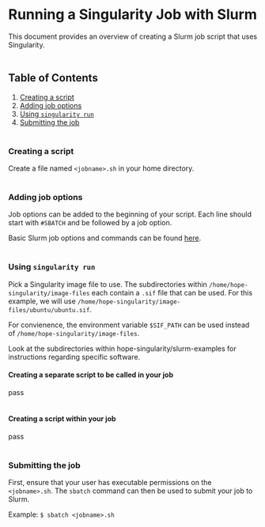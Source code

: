 # Running a Singularity Job with Slurm
This document provides an overview of creating a Slurm job script that uses Singularity.</br></br>

## Table of Contents
1. [Creating a script](#creating-a-script)
2. [Adding job options](#1-adding-job-options)
3. [Using `singularity run`](#using-singularity-run)
4. [Submitting the job](#submitting-the-job)</br></br>

### Creating a script
Create a file named `<jobname>.sh` in your home directory.</br></br>

### Adding job options
Job options can be added to the beginning of your script. Each line should start with `#SBATCH` and be followed by a job option.

Basic Slurm job options and commands can be found [here](https://docs.google.com/document/d/1BvpSeHCVzHwnzm91hzpE6t9hvho1cx70F8XazEir768/edit?usp=sharing).</br></br>

### Using `singularity run`
Pick a Singularity image file to use. The subdirectories within `/home/hope-singularity/image-files` each contain a `.sif` file that can be used. For this example, we will use `/home/hope-singularity/image-files/ubuntu/ubuntu.sif`.

For convienence, the environment variable `$SIF_PATH` can be used instead of `/home/hope-singularity/image-files`.

Look at the subdirectories within hope-singularity/slurm-examples for instructions regarding specific software.

#### Creating a separate script to be called in your job
pass</br></br>

#### Creating a script within your job
pass</br></br>

### Submitting the job
First, ensure that your user has executable permissions on the `<jobname>.sh`. The `sbatch` command can then be used to submit your job to Slurm.

Example: `$ sbatch <jobname>.sh`
